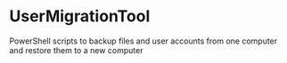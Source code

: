 # UserMigrationTool
PowerShell scripts to backup files and user accounts from one computer and restore them to a new computer
